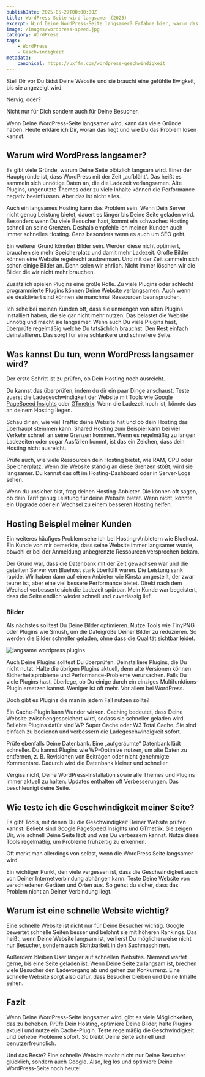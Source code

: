 ```yaml
---
publishDate: 2025-05-27T00:00:00Z
title: WordPress Seite wird langsamer (2025)
excerpt: Wird Deine WordPress-Seite langsamer? Erfahre hier, warum das passiert und wie Du die Geschwindigkeit wieder verbessern kannst. Schnelle Webseiten sind wichtig für User und SEO.
image: /images/wordpress-speed.jpg
category: WordPress
tags:
    - WordPress
    - Geschwindigkeit
metadata:
    canonical: https://uxffm.com/wordpress-geschwindigkeit
---
```



Stell Dir vor Du lädst Deine Website und sie braucht eine gefühlte Ewigkeit, bis sie angezeigt wird. 

Nervig, oder? 

Nicht nur für Dich sondern auch für Deine Besucher. 

Wenn Deine WordPress-Seite langsamer wird, kann das viele Gründe haben. Heute erkläre ich Dir, woran das liegt und wie Du das Problem lösen kannst.

## Warum wird WordPress langsamer?

Es gibt viele Gründe, warum Deine Seite plötzlich langsam wird. Einer der Hauptgründe ist, dass WordPress mit der Zeit „aufbläht“. Das heißt es sammeln sich unnötige Daten an, die die Ladezeit verlangsamen. Alte Plugins, ungenutzte Themes oder zu viele Inhalte können die Performance negativ beeinflussen. Aber das ist nicht alles.

Auch ein langsames Hosting kann das Problem sein. Wenn Dein Server nicht genug Leistung bietet, dauert es länger bis Deine Seite geladen wird. Besonders wenn Du viele Besucher hast, kommt ein schwaches Hosting schnell an seine Grenzen. Deshalb empfehle ich meinen Kunden auch immer schnelles Hosting. Ganz besonders wenn es auch um SEO geht.

Ein weiterer Grund könnten Bilder sein. Werden diese nicht optimiert, brauchen sie mehr Speicherplatz und damit mehr Ladezeit. Große Bilder können eine Website regelrecht ausbremsen. Und mit der Zeit sammeln sich schon einige Bilder an. Denn seien wir ehrlich. Nicht immer löschen wir die Bilder die wir nicht mehr brauchen.

Zusätzlich spielen Plugins eine große Rolle. Zu viele Plugins oder schlecht programmierte Plugins können Deine Website verlangsamen. Auch wenn sie deaktiviert sind können sie manchmal Ressourcen beanspruchen. 

Ich sehe bei meinen Kunden oft, dass sie unmengen von alten Plugins installiert haben, die sie gar nicht mehr nutzen. Das belastet die Website unnötig und macht sie langsamer. Wenn auch Du viele Plugins hast, überprüfe regelmäßig welche Du tatsächlich brauchst. Den Rest einfach deinstallieren. Das sorgt für eine schlankere und schnellere Seite.


## Was kannst Du tun, wenn WordPress langsamer wird?

Der erste Schritt ist zu prüfen, ob Dein Hosting noch ausreicht. 

Du kannst das überprüfen, indem du dir ein paar Dinge anschaust. Teste zuerst die Ladegeschwindigkeit der Website mit Tools wie [Google PageSpeed Insights](https://pagespeed.web.dev/) oder [GTmetrix](https://gtmetrix.com/). Wenn die Ladezeit hoch ist, könnte das an deinem Hosting liegen.

Schau dir an, wie viel Traffic deine Website hat und ob dein Hosting das überhaupt stemmen kann. Shared Hosting zum Beispiel kann bei viel Verkehr schnell an seine Grenzen kommen. Wenn es regelmäßig zu langen Ladezeiten oder sogar Ausfällen kommt, ist das ein Zeichen, dass dein Hosting nicht ausreicht.

Prüfe auch, wie viele Ressourcen dein Hosting bietet, wie RAM, CPU oder Speicherplatz. Wenn die Website ständig an diese Grenzen stößt, wird sie langsamer. Du kannst das oft im Hosting-Dashboard oder in Server-Logs sehen.

Wenn du unsicher bist, frag deinen Hosting-Anbieter. Die können oft sagen, ob dein Tarif genug Leistung für deine Website bietet. Wenn nicht, könnte ein Upgrade oder ein Wechsel zu einem besseren Hosting helfen.

## Hosting Beispiel meiner Kunden

Ein weiteres häufiges Problem sehe ich bei Hosting-Anbietern wie Bluehost. Ein Kunde von mir bemerkte, dass seine Website immer langsamer wurde, obwohl er bei der Anmeldung unbegrenzte Ressourcen versprochen bekam. 

Der Grund war, dass die Datenbank mit der Zeit gewachsen war und die geteilten Server von Bluehost stark überfüllt waren. Die Leistung sank rapide. Wir haben dann auf einen Anbieter wie Kinsta umgestellt, der zwar teurer ist, aber eine viel bessere Performance bietet. Direkt nach dem Wechsel verbesserte sich die Ladezeit spürbar. Mein Kunde war begeistert, dass die Seite endlich wieder schnell und zuverlässig lief.


### Bilder

Als nächstes solltest Du Deine Bilder optimieren. Nutze Tools wie TinyPNG oder Plugins wie Smush, um die Dateigröße Deiner Bilder zu reduzieren. So werden die Bilder schneller geladen, ohne dass die Qualität sichtbar leidet.

<img src="/images/langsame-wordpress-plugins.jpg" alt="langsame wordpress plugins">

Auch Deine Plugins solltest Du überprüfen. Deinstalliere Plugins, die Du nicht nutzt. Halte die übrigen Plugins aktuell, denn alte Versionen können Sicherheitsprobleme und Performance-Probleme verursachen. Falls Du viele Plugins hast, überlege, ob Du einige durch ein einziges Multifunktions-Plugin ersetzen kannst. Weniger ist oft mehr. Vor allem bei WordPress.

Doch gibt es Plugins die man in jedem Fall nutzen sollte?

Ein Cache-Plugin kann Wunder wirken. Caching bedeutet, dass Deine Website zwischengespeichert wird, sodass sie schneller geladen wird. Beliebte Plugins dafür sind WP Super Cache oder W3 Total Cache. Sie sind einfach zu bedienen und verbessern die Ladegeschwindigkeit sofort.

Prüfe ebenfalls Deine Datenbank. Eine „aufgeräumte“ Datenbank lädt schneller. Du kannst Plugins wie WP-Optimize nutzen, um alte Daten zu entfernen, z. B. Revisionen von Beiträgen oder nicht genehmigte Kommentare. Dadurch wird die Datenbank kleiner und schneller.

Vergiss nicht, Deine WordPress-Installation sowie alle Themes und Plugins immer aktuell zu halten. Updates enthalten oft Verbesserungen. Das beschleunigt deine Seite.

## Wie teste ich die Geschwindigkeit meiner Seite?

Es gibt Tools, mit denen Du die Geschwindigkeit Deiner Website prüfen kannst. Beliebt sind Google PageSpeed Insights und GTmetrix. Sie zeigen Dir, wie schnell Deine Seite lädt und was Du verbessern kannst. Nutze diese Tools regelmäßig, um Probleme frühzeitig zu erkennen.

Oft merkt man allerdings von selbst, wenn die WordPress Seite langsamer wird.

Ein wichtiger Punkt, den viele vergessen ist, dass die Geschwindigkeit auch von Deiner Internetverbindung abhängen kann. Teste Deine Website von verschiedenen Geräten und Orten aus. So gehst du sicher, dass das Problem nicht an Deiner Verbindung liegt.

## Warum ist eine schnelle Website wichtig?

Eine schnelle Website ist nicht nur für Deine Besucher wichtig. Google bewertet schnelle Seiten besser und belohnt sie mit höheren Rankings. Das heißt, wenn Deine Website langsam ist, verlierst Du möglicherweise nicht nur Besucher, sondern auch Sichtbarkeit in den Suchmaschinen.

Außerdem bleiben User länger auf schnellen Websites. Niemand wartet gerne, bis eine Seite geladen ist. Wenn Deine Seite zu langsam ist, brechen viele Besucher den Ladevorgang ab und gehen zur Konkurrenz. Eine schnelle Website sorgt also dafür, dass Besucher bleiben und Deine Inhalte sehen.

## Fazit

Wenn Deine WordPress-Seite langsamer wird, gibt es viele Möglichkeiten, das zu beheben. Prüfe Dein Hosting, optimiere Deine Bilder, halte Plugins aktuell und nutze ein Cache-Plugin. Teste regelmäßig die Geschwindigkeit und behebe Probleme sofort. So bleibt Deine Seite schnell und benutzerfreundlich.

Und das Beste? Eine schnelle Website macht nicht nur Deine Besucher glücklich, sondern auch Google. Also, leg los und optimiere Deine WordPress-Seite noch heute!
